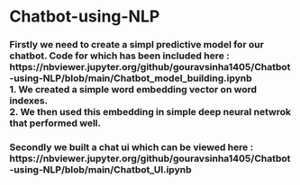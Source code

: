 # Chatbot-using-NLP

<h3> Firstly we need to create a simpl predictive model for our chatbot. Code for which has been included here : https://nbviewer.jupyter.org/github/gouravsinha1405/Chatbot-using-NLP/blob/main/Chatbot_model_building.ipynb<br>
  1. We created a simple word embedding vector on word indexes. <br>
  2. We then used this embedding in simple deep neural netwrok that performed well. <br>
 
 <h3> Secondly we built a chat ui which can be viewed here : https://nbviewer.jupyter.org/github/gouravsinha1405/Chatbot-using-NLP/blob/main/Chatbot_UI.ipynb <br>
